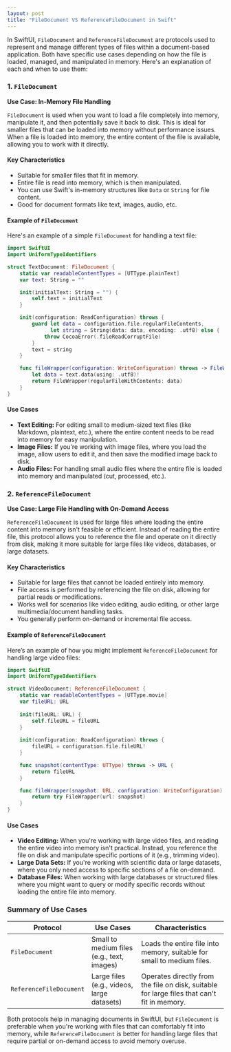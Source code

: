 ```yaml
---
layout: post
title: "FileDocument VS ReferenceFileDocument in Swift"
---
```


In SwiftUI, `FileDocument` and `ReferenceFileDocument` are protocols used to represent and manage different types of files within a document-based application. Both have specific use cases depending on how the file is loaded, managed, and manipulated in memory. Here's an explanation of each and when to use them:

### 1. `FileDocument`

**Use Case: In-Memory File Handling**

`FileDocument` is used when you want to load a file completely into memory, manipulate it, and then potentially save it back to disk. This is ideal for smaller files that can be loaded into memory without performance issues. When a file is loaded into memory, the entire content of the file is available, allowing you to work with it directly.

#### Key Characteristics

- Suitable for smaller files that fit in memory.
- Entire file is read into memory, which is then manipulated.
- You can use Swift's in-memory structures like `Data` or `String` for file content.
- Good for document formats like text, images, audio, etc.

#### Example of `FileDocument`

Here's an example of a simple `FileDocument` for handling a text file:

```swift
import SwiftUI
import UniformTypeIdentifiers

struct TextDocument: FileDocument {
    static var readableContentTypes = [UTType.plainText]
    var text: String = ""

    init(initialText: String = "") {
        self.text = initialText
    }

    init(configuration: ReadConfiguration) throws {
        guard let data = configuration.file.regularFileContents,
              let string = String(data: data, encoding: .utf8) else {
            throw CocoaError(.fileReadCorruptFile)
        }
        text = string
    }

    func fileWrapper(configuration: WriteConfiguration) throws -> FileWrapper {
        let data = text.data(using: .utf8)!
        return FileWrapper(regularFileWithContents: data)
    }
}
```

#### Use Cases

- **Text Editing:** For editing small to medium-sized text files (like Markdown, plaintext, etc.), where the entire content needs to be read into memory for easy manipulation.
- **Image Files:** If you're working with image files, where you load the image, allow users to edit it, and then save the modified image back to disk.
- **Audio Files:** For handling small audio files where the entire file is loaded into memory and manipulated (cut, processed, etc.).

### 2. `ReferenceFileDocument`

**Use Case: Large File Handling with On-Demand Access**

`ReferenceFileDocument` is used for large files where loading the entire content into memory isn't feasible or efficient. Instead of reading the entire file, this protocol allows you to reference the file and operate on it directly from disk, making it more suitable for large files like videos, databases, or large datasets.

#### Key Characteristics

- Suitable for large files that cannot be loaded entirely into memory.
- File access is performed by referencing the file on disk, allowing for partial reads or modifications.
- Works well for scenarios like video editing, audio editing, or other large multimedia/document handling tasks.
- You generally perform on-demand or incremental file access.

#### Example of `ReferenceFileDocument`

Here’s an example of how you might implement `ReferenceFileDocument` for handling large video files:

```swift
import SwiftUI
import UniformTypeIdentifiers

struct VideoDocument: ReferenceFileDocument {
    static var readableContentTypes = [UTType.movie]
    var fileURL: URL
    
    init(fileURL: URL) {
        self.fileURL = fileURL
    }
    
    init(configuration: ReadConfiguration) throws {
        fileURL = configuration.file.fileURL!
    }

    func snapshot(contentType: UTType) throws -> URL {
        return fileURL
    }

    func fileWrapper(snapshot: URL, configuration: WriteConfiguration) throws -> FileWrapper {
        return try FileWrapper(url: snapshot)
    }
}
```

#### Use Cases

- **Video Editing:** When you're working with large video files, and reading the entire video into memory isn't practical. Instead, you reference the file on disk and manipulate specific portions of it (e.g., trimming video).
- **Large Data Sets:** If you're working with scientific data or large datasets, where you only need access to specific sections of a file on-demand.
- **Database Files:** When working with large databases or structured files where you might want to query or modify specific records without loading the entire file into memory.

### Summary of Use Cases

| Protocol              | Use Cases                                     | Characteristics |
|-----------------------|-----------------------------------------------|-----------------|
| `FileDocument`         | Small to medium files (e.g., text, images)    | Loads the entire file into memory, suitable for small to medium files. |
| `ReferenceFileDocument`| Large files (e.g., videos, large datasets)    | Operates directly from the file on disk, suitable for large files that can't fit in memory. |

Both protocols help in managing documents in SwiftUI, but `FileDocument` is preferable when you're working with files that can comfortably fit into memory, while `ReferenceFileDocument` is better for handling large files that require partial or on-demand access to avoid memory overuse.
